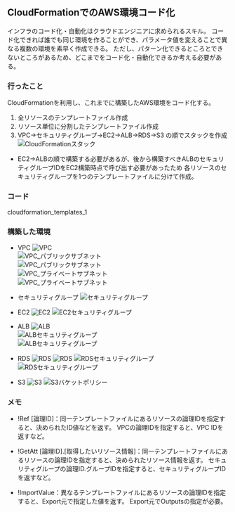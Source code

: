 ## CloudFormationでのAWS環境コード化

インフラのコード化・自動化はクラウドエンジニアに求められるスキル。 
コード化できれば誰でも同じ環境を作ることができ、パラメータ値を変えることで異なる複数の環境を素早く作成できる。 
ただし、パターン化できるところとできないところがあるため、どこまでをコード化・自動化できるか考える必要がある。 

### 行ったこと

CloudFormationを利用し、これまでに構築したAWS環境をコード化する。  

1. 全リソースのテンプレートファイル作成  
2. リソース単位に分割したテンプレートファイル作成  
3. VPC→セキュリティグループ→EC2→ALB→RDS→S3 の順でスタックを作成   
![CloudFormationスタック](images/6_cloudformation/0_CloudFormation_stack.PNG)    

- EC2→ALBの順で構築する必要があるが、後から構築すべきALBのセキュリティグループIDをEC2構築時点で呼び出す必要があったため 
各リソースのセキュリティグループを1つのテンプレートファイルに分けて作成。  

### コード
cloudformation_templates_1

### 構築した環境
- VPC
![VPC](images/6_cloudformation/1_VPC.PNG)  
![VPC_パブリックサブネット](images/6_cloudformation/2_VPC_PublicSubnet-1a.PNG)  
![VPC_パブリックサブネット](images/6_cloudformation/3_VPC_PrivateSubnet-1a.PNG)  
![VPC_プライベートサブネット](images/6_cloudformation/4_VPC_PublicSubnet-1c.PNG)  
![VPC_プライベートサブネット](images/6_cloudformation/5_VPC_PrivateSubnet-1c.PNG)  

- セキュリティグループ
![セキュリティグループ](images/6_cloudformation/6_SecurityGroup_all.PNG)  

- EC2
![EC2](images/6_cloudformation/7_EC2.PNG) 
![EC2セキュリティグループ](images/6_cloudformation/8_EC2_SecurityGroup.PNG)  

- ALB
![ALB](images/6_cloudformation/9_ALB.PNG)  
![ALBセキュリティグループ](images/6_cloudformation/10_ALB_SecurityGroup.PNG)  
![ALBセキュリティグループ](images/6_cloudformation/11_ALB_SecurityGroup.PNG)  

- RDS
![RDS](images/6_cloudformation/12_RDS.PNG) 
![RDS](images/6_cloudformation/13_RDS.PNG) 
![RDSセキュリティグループ](images/6_cloudformation/14_RDS_SecurityGroup.PNG)  
![RDSセキュリティグループ](images/6_cloudformation/15_RDS_SecurityGroup.PNG) 

- S3
![S3](images/6_cloudformation/16_S3.PNG) 
![S3バケットポリシー](images/6_cloudformation/17_S3_BucketPolicy.PNG) 

### メモ
- !Ref [論理ID]：同一テンプレートファイルにあるリソースの論理IDを指定すると、決められたID値などを返す。 
  VPCの論理IDを指定すると、VPC IDを返すなど。 

- !GetAtt [論理ID].[取得したいリソース情報]：同一テンプレートファイルにあるリソースの論理IDを指定すると、決められたリソース情報を返す。 
  セキュリティグループの論理ID.グループIDを指定すると、セキュリティグループIDを返すなど。 

- !ImportValue：異なるテンプレートファイルにあるリソースの論理IDを指定すると、Export元で指定した値を返す。 
  Export元でOutputsの指定が必要。  